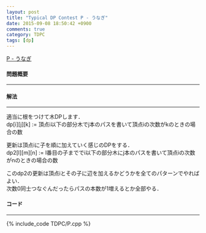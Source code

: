 ```yaml
---
layout: post
title: "Typical DP Contest P - うなぎ"
date: 2015-09-08 18:50:42 +0900
comments: true
category: TDPC
tags: [dp]
---
```


[P - うなぎ](http://tdpc.contest.atcoder.jp/tasks/tdpc_eel)

#### 問題概要

****

#### 解法

****

適当に根をつけて木DPします．  
dp\[i\]\[j\]\[k\] := 頂点i以下の部分木でj本のパスを書いて頂点iの次数がkのときの場合の数  
  
更新は頂点iに子を順に加えていく感じのDPをする．  
dp2\[l\]\[m\]\[n\] := l番目の子まででi以下の部分木にj本のパスを書いて頂点iの次数がnのときの場合の数  
  
このdp2の更新は頂点iとその子に辺を加えるかどうかを全てのパターンでやればよい．  
次数0同士つなぐんだったらパスの本数が1増えるとか全部やる．

#### コード

****

{% include_code TDPC/P.cpp %}